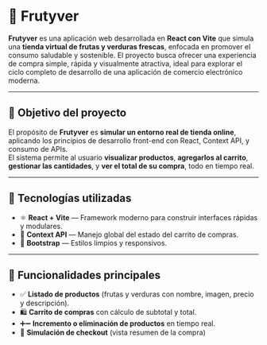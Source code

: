 # 🥦 Frutyver

**Frutyver** es una aplicación web desarrollada en **React con Vite** que simula una **tienda virtual de frutas y verduras frescas**, enfocada en promover el consumo saludable y sostenible. El proyecto busca ofrecer una experiencia de compra simple, rápida y visualmente atractiva, ideal para explorar el ciclo completo de desarrollo de una aplicación de comercio electrónico moderna.

---

## 🌱 Objetivo del proyecto

El propósito de **Frutyver** es **simular un entorno real de tienda online**, aplicando los principios de desarrollo front-end con React, Context API, y consumo de APIs.  
El sistema permite al usuario **visualizar productos**, **agregarlos al carrito**, **gestionar las cantidades**, y **ver el total de su compra**, todo en tiempo real.

---

## 🧩 Tecnologías utilizadas

- ⚛️ **React + Vite** — Framework moderno para construir interfaces rápidas y modulares.  
- 🧠 **Context API** — Manejo global del estado del carrito de compras.    
- 🎨 **Bootstrap** — Estilos limpios y responsivos.

---

## 🛒 Funcionalidades principales

- ✅ **Listado de productos** (frutas y verduras con nombre, imagen, precio y descripción).  
- 🛍️ **Carrito de compras** con cálculo de subtotal y total.  
- ➕➖ **Incremento o eliminación de productos** en tiempo real.  
- 🧾 **Simulación de checkout** (vista resumen de la compra)
